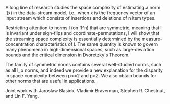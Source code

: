 A long line of research studies the space complexity of estimating a norm l(x) in the data-stream model, i.e., when x is the frequency vector of an input stream which consists of insertions and deletions of n item types.

Restricting attention to norms l (on R^n) that are symmetric, meaning that l is invariant under sign-flips and coordinate-permutations, I will show that the streaming space complexity is essentially determined by the measure-concentration characteristics of l. The same quantity is known to govern many phenomena in high-dimensional spaces, such as large-deviation bounds and the critical dimension in Dvoretzky's Theorem.

The family of symmetric norms contains several well-studied norms, such as all l_p norms, and indeed we provide a new explanation for the disparity in space complexity between p<=2 and p>2. We also obtain bounds for other norms that are useful in applications.

Joint work with Jaroslaw Blasiok, Vladimir Braverman, Stephen R. Chestnut, and Lin F. Yang.


